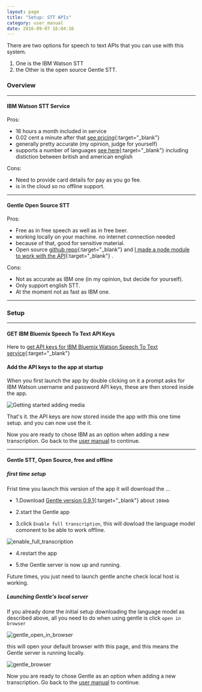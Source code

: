 ```yaml
---
layout: page
title: "Setup: STT APIs"
category: user_manual
date: 2016-09-07 16:04:16
---
```


There are two options for speech to text APIs that you can use with this system.

1. One is the IBM Watson STT 
2. the Other is the open source Gentle STT.

### Overview 

---

#### IBM Watson STT Service

Pros: 

- 16 hours a month included in service
- 0.02 cent a minute after that [see pricing](){:target="_blank"} 
- generally pretty accurate (my opinion, judge for yourself)
- supports a number of languages [see here](){:target="_blank"}  including distiction between british and american english <!-- link -->

Cons: 

- Need to provide card details for pay as you go fee. 
- is in the cloud so no offline support.

---

#### Gentle Open Source STT

Pros:

- Free as in free speech as well as in free beer. 
- working locally on your machine. no internet connection needed
- because of that, good for sensitive material.
- Open source [github repo](https://lowerquality.com/gentle){:target="_blank"}  and [I made a node module to work with the API](https://github.com/OpenNewsLabs/gentle_stt_node){:target="_blank"} .

Cons: 

- Not as accurate as IBM one (in my opinion, but decide for yourself). 
- Only support english STT.
- At the moment not as fast as IBM one. 


---

### Setup 

---

#### GET IBM Bluemix Speech To Text API Keys

Here to [get API keys for IBM Bluemix Watson Speech To Text service](https://console.ng.bluemix.net/catalog/services/speech-to-text){:target="_blank"} 

<!-- find link -->

####  Add the API keys to the app at startup

When you first launch the app by double clicking on it a prompt asks for IBM Watson username and password API keys, these are then stored inside the app. 

<!-- Keyboard shortcut to reset them? -->


<img src="{{ site.baseurl }}/img/gif/apiKeys.gif" class="sixtypercent" alt="Getting started adding media">

That's it. the API keys are now stored inside the app with this one time setup. and you can now use the it. 

Now you are ready to chose IBM as an option when adding a new transcription. Go back to the [user manual]({{site.baseurl}}/user_manual/usage.html) to continue.

---

#### Gentle STT, Open Source, free and offline


##### first time setup 

Frist time you launch this version of the app it will download the ...


- 1.Download [Gentle version 0.9.1](https://github.com/lowerquality/gentle/releases/tag/0.9.1){:target="_blank"}  about `104mb`

- 2.start the Gentle app

- 3.click `Enable full transcription`, this will dowload the language model comonent to be able to work offline.

<img src="{{site.baseurl}}/img/gentle_enable_full_transcription.png" class="sixtypercent" alt="enable_full_transcription">


<!-- ![enable_full_transcription]({{site.base_url}}/img/gentle_enable_full_transcription.png) -->

- 4.restart the app

- 5.the Gentle server is now up and running. 

Future times, you just need to launch gentle anche check local host is working.


#####  Launching Gentle's local server  
If you already done the initial setup downloading the language model as described above, all you need to do when using gentle is click `open in browser`

<img src="{{site.baseurl}}/img/gentle_open_in_browser.png" class="sixtypercent" alt="gentle_open_in_browser">

this will open your default browser with this page, and this means the Gentle server is running locally.

<img src="{{site.baseurl}}/img/gentle_browser.png" class="sixtypercent" alt="
gentle_browser">


Now you are ready to chose Gentle as an option when adding a new transcription. Go back to the [user manual]({{site.baseurl}}/user_manual/usage.html) to continue.

<!-- See node module readme insturcitons for how to launch server  https://github.com/OpenNewsLabs/gentle_stt_node -->